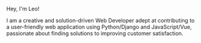 Hey, I'm Leo!

I am a creative and solution-driven Web Developer adept at contributing to a user-friendly web application using Python/Django and JavaScript/Vue, passionate about finding solutions to improving customer satisfaction.
